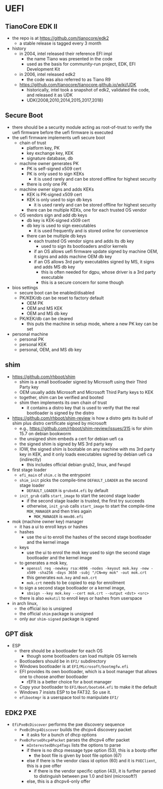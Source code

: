 UEFI
====

## TianoCore EDK II

- the repo is at <https://github.com/tianocore/edk2>
  - a stable release is tagged every 3 month
- history
  - in 2004, intel released their reference EFI impl
    - the name Tiano was presented in the code
    - used as the basis for community-run project, EDK, EFI Development Kit
  - in 2006, intel released edk2
    - the code was also referred to as Tiano R9
  - <https://github.com/tianocore/tianocore.github.io/wiki/UDK>
    - historically, intel took a snapshot of edk2, validated the code, and
      released it as UDK
    - UDK{2008,2010,2014,2015,2017,2018}

## Secure Boot

- there should be a security module acting as root-of-trust to verify the uefi
  firmware before the uefi firmware is executed
- the uefi firmware implements uefi secure boot
  - chain of trust
    - platform key, PK
    - key exchange key, KEK
    - signature database, db
  - machine owner generates PK
    - PK is self-signed x509 cert
    - PK is only used to sign KEKs
      - it is used rarely and can be stored offline for highest security
    - there is only one PK
  - machine owner signs and adds KEKs
    - KEK is PK-signed x509 cert
    - KEK is only used to sign db keys
      - it is used rarely and can be stored offline for highest security
    - there can be multiple KEKs, one for each trusted OS vendor
  - OS vendors sign and add db keys
    - db key is KEK-signed x509 cert
    - db key is used to sign executables
      - it is used frequently and is stored online for convenience
    - there can be multiple db keys
      - each trusted OS vendor signs and adds its db key
        - used to sign its bootloaders and/or kernels
      - if an OS allows uefi firmware update signed by machine OEM, it signs
        and adds machine OEM db key
      - if an OS allows 3rd party executables signed by MS, it signs and adds
        MS db key
        - this is often needed for dgpu, whose driver is a 3rd party
          executable
        - this is a secure concern for some though
- bios settings
  - secure boot can be enabled/disabled
  - PK/KEK/db can be reset to factory default
    - OEM PK
    - OEM and MS KEK
    - OEM and MS db key
  - PK/KEK/db can be cleared
    - this puts the machine in setup mode, where a new PK key can be set
- personal machine
  - personal PK
  - personal KEK
  - personal, OEM, and MS db key

## shim

- <https://github.com/rhboot/shim>
  - shim is a small bootloader signed by Microsoft using their Third Party key
  - OEM usually adds Microsoft and Microsoft Third Party keys to KEK
  - together, shim can be verified and booted
  - shim then implements its own chain of trust
    - it contains a distro key that is used to verify that the real bootloader
      is signed by the distro
- <https://github.com/rhboot/shim-review> is how a distro gets its build of
  shim plus distro certificate signed by microsoft
  - e.g., <https://github.com/rhboot/shim-review/issues/315> is for shim 15.7
    on debian bookworm
  - the unsigned shim embeds a cert for debian uefi ca
  - the signed shim is signed by MS 3rd party key
  - IOW, the signed shim is bootable on any machine with ms 3rd party key in
    KEK, and it only loads executables signed by debian uefi ca (indirectly)
    - this includes official debian grub2, linux, and fwupd
- first stage loader
  - `efi_main` of `shim.c` is the entrypoint
  - `shim_init` picks the compile-time `DEFAULT_LOADER` as the second stage
    loader
    - `DEFAULT_LOADER` is `grubx64.efi` by default
  - `init_grub` calls `start_image` to start the second stage loader
    - if the second stage loader is trusted, the first try succeeds
    - otherwise, `init_grub` calls `start_image` to start the compile-time
      `MOK_MANAGER` and then tries again
      - `MOK_MANAGER` is `mmx86.efi`
- mok (machine owner key) manager
  - it has a ui to enroll keys or hashes
  - hashes
    - use the ui to enroll the hashes of the second stage bootloader and the
      kernel image
  - keys
    - use the ui to enrol the mok key used to sign the second stage bootloader
      and the kernel image
  - to generates a mok key,
    - `openssl req -newkey rsa:4096 -nodes -keyout mok.key -new -x509 -sha256 -days 3650 -subj "/CN=my mok" -out mok.crt`
    - this generates `mok.key` and `mok.crt`
    - `mok.crt` needs to be copied to esp for enrollment
  - to sign a second stage bootloader or a kernel image,
    - `sbsign --key mok.key --cert mok.crt --output <dst> <src>`
  - there is also `mokutil` to enroll keys or hashes from userspace
- in arch linux,
  - the official iso is unsigned
  - the official `shim` package is unsigned
  - only aur `shim-signed` package is signed

## GPT disk

- ESP
  - there should be a bootloader for each OS
    - though some bootloaders can load multiple OS kernels
  - Bootloaders should be in `EFI/` subdirectory
  - Windows bootloader is at `EFI/Microsoft/bootmgfw.efi`
  - EFI provides its own bootloader, which is a boot manager that allows one to
    choose another bootloader
    - rEFIt is a better choice for a boot manager
  - Copy your bootloader to `EFI/Boot/bootx64.efi` to make it the default
  - Windows 7 insists ESP to be FAT32.  So use it.
  - `efibootmgr` is a userspace tool to manipulate `EFI/`

## EDK2 PXE

- `EfiPxeBcDiscover` performs the pxe discovery sequence
  - `PxeBcDhcp4Discover` builds the dhcpv4 discovery packet
    - it asks for a bunch of dhcp options
  - `PxeBcParseDhcp4Packet` parses the dhcpv4 offer packet
    - `mInterestedDhcp4Tags` lists the options to parse
    - if there is no dhcp message type option (53), this is a bootp offer
      - the boot file is given by boot file option (67)
    - else if there is the vendor class id option (60) and it is
      `PXEClient`, this is a pxe offer
      - if there is the vendor specific option (43), it is further parsed to
        distinguish between pxe 1.0 and binl (microsoft?)
    - else, this is a dhcpv4-only offer
